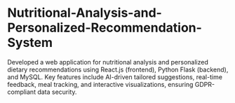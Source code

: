 # Nutritional-Analysis-and-Personalized-Recommendation-System
Developed a web application for nutritional analysis and personalized dietary recommendations using React.js (frontend), Python Flask (backend), and MySQL. Key features include AI-driven tailored suggestions, real-time feedback, meal tracking, and interactive visualizations, ensuring GDPR-compliant data security.
